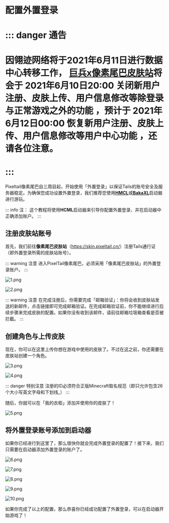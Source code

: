 # 配置外置登录

# ::: danger 通告
# 因翎迹网络将于2021年6月11日进行数据中心转移工作， [巨兵x像素尾巴皮肤站](https://skin.2-10.cn/)将会于 **2021年6月10日20:00** 关闭新用户注册、皮肤上传、用户信息修改等除登录与正常游戏之外的功能 ，预计于 **2021年6月12日00:00** 恢复新用户注册、皮肤上传、用户信息修改等用户中心功能 ，还请各位注意。
# :::

Pixeltail像素尾巴自三周目起，开始使用「外置登录」以保证Tails的账号安全及服务器稳定。为确保您成功设置外置登录，我们推荐您使用[**HMCL**](https://hmcl.huangyuhui.net/)或[**BakaXL**](https://www.bakaxl.com/)启动器进行游玩。

::: info 注：
这个教程将使用**HCML**启动器来引导你配置外置登录、并在启动器中正确添加账户。
:::

## 注册皮肤站账号

首先，我们前往**像素尾巴皮肤站**（<https://skin.pixeltail.cn/>）注册Tails通行证（即外置登录所需的皮肤站账号）。

::: warning 注意
进入PixelTail像素尾巴，必须采用「像素尾巴皮肤站」的外置登录账户。
:::

![1.png](https://oss.landnet.cloud/beehive%2F4%2F1.png)

![2.png](https://oss.landnet.cloud/beehive%2F4%2F2.png)

::: warning 注意
在完成注册后，你需要完成「邮箱验证」：你将会收到皮肤站发送的新邮件，点击链接即可完成邮箱验证。在完成邮箱验证前，你不能继续进行后续步骤来完成皮肤的配置。如果你没有收到该邮件，请前往邮箱垃圾箱查看是否被拦截。
:::

## 创建角色与上传皮肤

现在，你可以在这里上传你想在游戏中使用的皮肤了。不过在这之前，你还需要在皮肤站创建一个角色。

![3.png](https://oss.landnet.cloud/beehive%2F4%2F3.png)

![4.png](https://oss.landnet.cloud/beehive%2F4%2F4.png)

::: danger 特别注意 
注册的ID必须符合正版Minecraft取名规范（即只允许包含26个大小写英文字母和下划线_）
:::

随后，你就可以在「我的衣柜」添加并使用你的皮肤了！

![5.png](https://oss.landnet.cloud/beehive%2F4%2F5.png)

## 将外置登录账号添加到启动器

如果你已经进行到这里了，那么很快你就会完成外置登录的配置了！接下来，我们只需要在启动器添加外置登录的账户了。

![6.png](https://oss.landnet.cloud/beehive%2F4%2F6.png)

![7.png](https://oss.landnet.cloud/beehive%2F4%2F7.png)

![8.png](https://oss.landnet.cloud/beehive%2F4%2F8.png)

![9.png](https://oss.landnet.cloud/beehive%2F4%2F9.png)

![10.png](https://oss.landnet.cloud/beehive%2F4%2F10.png)

如果你完成了以上的配置，那么恭喜你已经成功配置了外置登录，可以在启动器开始游戏了！
